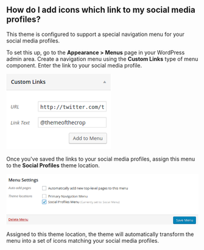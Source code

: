 ## <a name="social-profile-menu"></a> How do I add icons which link to my social media profiles?

This theme is configured to support a special navigation menu for your social media profiles.

To set this up, go to the **Appearance > Menus** page in your WordPress admin area. Create a navigation menu using the **Custom Links** type of menu component. Enter the link to your social media profile.

![Screenshot of the Custom Links option in the WordPress navigation menu setup](/img/theme/social-profile-menu-custom-link.png)

Once you've saved the links to your social media profiles, assign this menu to the **Social Profiles** theme location.

![Screenshot of the Theme Location setting in the WordPress navigation menu setup](/img/theme/social-profile-menu-theme-location.png)

Assigned to this theme location, the theme will automatically transform the menu into a set of icons matching your social media profiles.
